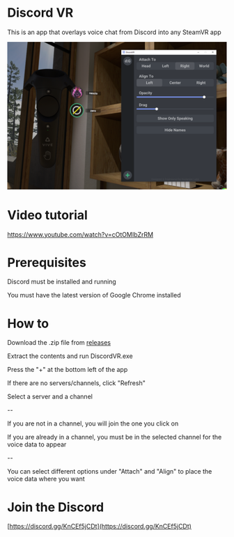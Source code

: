 # Discord VR
This is an app that overlays voice chat from Discord into any SteamVR app

![](https://github.com/designeerlabs/discord-vr/blob/main/DiscordVRScreenshot0.PNG)

# Video tutorial
https://www.youtube.com/watch?v=cOtOMIbZrRM

# Prerequisites
Discord must be installed and running

You must have the latest version of Google Chrome installed

# How to
Download the .zip file from [releases](https://github.com/designeerlabs/discord-vr/releases)

Extract the contents and run DiscordVR.exe

Press the "+" at the bottom left of the app

If there are no servers/channels, click "Refresh"

Select a server and a channel

--

If you are not in a channel, you will join the one you click on

If you are already in a channel, you must be in the selected channel for the voice data to appear

--

You can select different options under "Attach" and "Align" to place the voice data where you want

# Join the Discord
[https://discord.gg/KnCEf5jCDt](https://discord.gg/KnCEf5jCDt)
